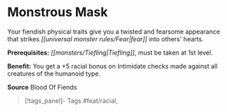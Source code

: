 ﻿---
cssclass: [feats]

---
# Monstrous Mask

Your fiendish physical traits give you a twisted and fearsome appearance that strikes _[[universal monster rules/Fear|fear]]_ into others' hearts.

**Prerequisites:** _[[monsters/Tiefling|Tiefling]]_, must be taken at 1st level.

**Benefit:** You get a +5 racial bonus on Intimidate checks made against all creatures of the humanoid type.

**Source** Blood Of Fiends
>[!tags_panel]- Tags
> #feat/racial, 